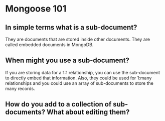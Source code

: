 # Mongoose 101
## In simple terms what is a sub-document?
They are documents that are stored inside other documents. They are called embedded documents in MongoDB.

## When might you use a sub-document?
If you are storing data for a 1:1 relationship, you can use the sub-document to directly embed that information. Also, they could be used for 1:many relationships and you could use an array of sub-documents to store the many records.

## How do you add to a collection of sub-documents? What about editing them?